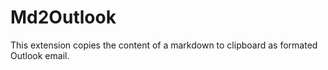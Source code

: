 # Md2Outlook

This extension copies the content of a markdown to clipboard as formated Outlook email.